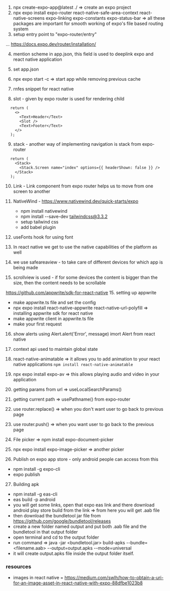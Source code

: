 1. npx create-expo-app@latest ./  => create an expo project
2. npx expo install expo-router react-native-safe-area-context react-native-screens expo-linking expo-constants expo-status-bar  => all these packages are important for smooth working of expo's file based routing system
3. setup entry point to "expo-router/entry"

... https://docs.expo.dev/router/installation/

4. mention scheme in app.json, this field is used to deeplink expo and react native application
5. set app.json
6. npx expo start -c  => start app while removing previous cache

7. rnfes snippet for react native

8. slot - given by expo router is used for rendering child
```
  return (
    <>
      <Text>Header</Text>
      <Slot />
      <Text>Footer</Text>
    </>
  );
```
9. stack - another way of implementing navigation is stack from expo-router
```
  return (
    <Stack>
      <Stack.Screen name="index" options={{ headerShown: false }} />
    </Stack>
  );
```
10. Link - Link component from expo router helps us to move from one screen to another
11. NativeWind - https://www.nativewind.dev/quick-starts/expo
    - npm install nativewind
    - npm install --save-dev tailwindcss@3.3.2
    - setup tailwind css 
    - add babel plugin

12. useFonts hook for using font

13. In react native we get to use the native capabilities of the platform as well

14. we use safeareaview - to take care of different devices for which app is being made
14. scrollview is used - if for some devices the content is bigger than the size, then the content needs to be scrollable

https://github.com/appwrite/sdk-for-react-native
15. setting up appwrite 
  - make appwrite.ts file and set the config
  - npx expo install react-native-appwrite react-native-url-polyfill => installing appwrite sdk for react native
  - make appwrite client in appwrite.ts file 
  - make your first request

16. show alerts using Alert.alert('Error', message) imort Alert from react native

17. context api used to maintain global state 

18. react-native-animatable => it allows you to add animation to your react native applications   `npm install react-native-animatable`

19. npx expo install expo-av => this allows playing audio and video in your application

20. getting params from url => useLocalSearchParams()
21. getting current path => usePathname()   from expo-router


22.  use router.replace() => when you don't want user to go back to previous page
23. use router.push() => when you want user to go back to the previous page

24. File picker => npm install expo-document-picker 

25. npx expo install expo-image-picker => another picker

26. Publish on expo app store - only android people can access from this
  - npm install -g expo-cli
  - expo publish

27. Building apk 
  - npm install -g eas-cli
  - eas build -p android  
  - you will get some links, open that expo eas link and there download android play store build from the link => from here you will get .aab file
  - then download the bundletool jar file from https://github.com/google/bundletool/releases
  - create a new folder named output and put both .aab file and the bundletool in that output folder
  - open terminal and cd to the output folder
  - run command => java -jar <bundletool.jar> build-apks --bundle=<filename.aab> --output=output.apks --mode=universal
  - it will create output.apks file inside the output folder itself.

### resources

- images in react native = https://medium.com/swlh/how-to-obtain-a-uri-for-an-image-asset-in-react-native-with-expo-88dfbe1023b8